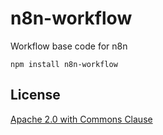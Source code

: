 # n8n-workflow

Workflow base code for n8n

```
npm install n8n-workflow
```

## License

[Apache 2.0 with Commons Clause](LICENSE)
